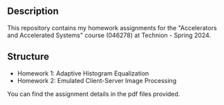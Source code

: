 ## Description
This repository contains my homework assignments for the "Accelerators and Accelerated Systems" course (046278) at Technion - Spring 2024.

## Structure
- Homework 1: Adaptive Histogram Equalization
- Homework 2: Emulated Client-Server Image Processing
  
You can find the assignment details in the pdf files provided.

